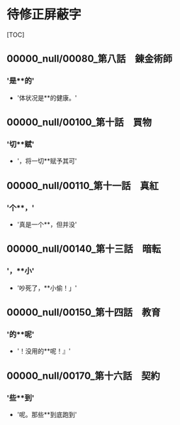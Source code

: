 # 待修正屏蔽字

[TOC]

## 00000_null/00080_第八話　錬金術師

### '是**的'

- '体状况是**的健康。'


## 00000_null/00100_第十話　買物

### '切**赋'

- '，将一切**赋予其可'


## 00000_null/00110_第十一話　真紅

### '个**，'

- '真是一个**，但并没'


## 00000_null/00140_第十三話　暗転

### '，**小'

- '吵死了，**小偷！」'


## 00000_null/00150_第十四話　教育

### '的**呢'

- '！没用的**呢！』'


## 00000_null/00170_第十六話　契約

### '些**到'

- '呢。那些**到底跑到'
